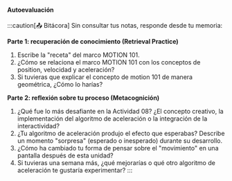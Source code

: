 #### Autoevaluación

:::caution[📤 Bitácora]
Sin consultar tus notas, responde desde tu memoria:

**Parte 1: recuperación de conocimiento (Retrieval Practice)**

1. Escribe la "receta" del marco MOTION 101.
2. ¿Cómo se relaciona el marco MOTION 101 con los conceptos de position, velocidad y aceleración?
3. Si tuvieras que explicar el concepto de motion 101 de manera geométrica, ¿Cómo lo harías?

**Parte 2: reflexión sobre tu proceso (Metacognición)**

1. ¿Qué fue lo más desafiante en la Actividad 08? ¿El concepto creativo, la implementación del algoritmo de aceleración o la integración de la interactividad?
2. ¿Tu algoritmo de aceleración produjo el efecto que esperabas? Describe un momento "sorpresa" (esperado o inesperado) durante su desarrollo.
3. ¿Cómo ha cambiado tu forma de pensar sobre el "movimiento" en una pantalla después de esta unidad?
4. Si tuvieras una semana más, ¿qué mejorarías o qué otro algoritmo de aceleración te gustaría experimentar?
:::